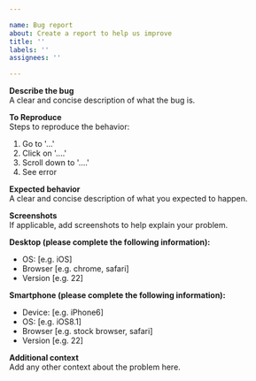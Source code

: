 ```yaml
---

name: Bug report  
about: Create a report to help us improve  
title: ''  
labels: ''  
assignees: ''

---
```


**Describe the bug**  
A clear and concise description of what the bug is.

**To Reproduce**  
Steps to reproduce the behavior:

1. Go to '...'
2. Click on '....'
3. Scroll down to '....'
4. See error

**Expected behavior**  
A clear and concise description of what you expected to happen.

**Screenshots**  
If applicable, add screenshots to help explain your problem.

**Desktop (please complete the following information):**

* OS: \[e.g. iOS\]
* Browser \[e.g. chrome, safari\]
* Version \[e.g. 22\]

**Smartphone (please complete the following information):**

* Device: \[e.g. iPhone6\]
* OS: \[e.g. iOS8.1\]
* Browser \[e.g. stock browser, safari\]
* Version \[e.g. 22\]

**Additional context**  
Add any other context about the problem here.
